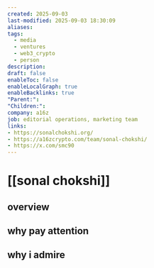 ```yaml
---
created: 2025-09-03
last-modified: 2025-09-03 18:30:09
aliases:
tags:
  - media
  - ventures
  - web3_crypto
  - person
description:
draft: false
enableToc: false
enableLocalGraph: true
enableBacklinks: true
"Parent:":
"Children:":
company: a16z
job: editorial operations, marketing team
links: 
- https://sonalchokshi.org/
- https://a16zcrypto.com/team/sonal-chokshi/
- https://x.com/smc90
---
```


# [[sonal chokshi]]

## overview


## why pay attention


## why i admire
